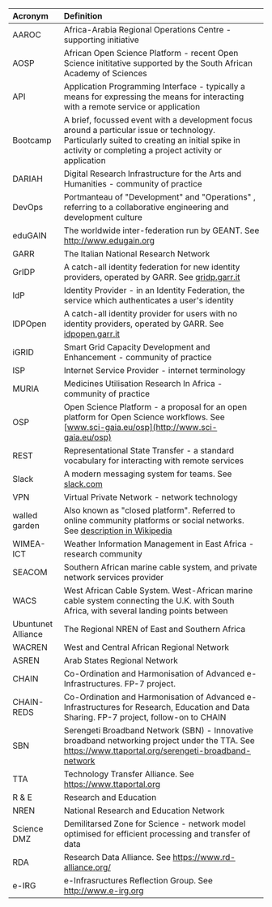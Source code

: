 | Acronym | Definition |
|:---------------|:----------------|
| AAROC | Africa-Arabia Regional Operations Centre - supporting initiative |
| AOSP | African Open Science Platform - recent Open Science inititative supported by the South African Academy of Sciences |
| API | Application Programming Interface - typically a means for expressing the means for interacting with a remote service or application |
| Bootcamp | A brief, focussed event with a development focus around a particular issue or technology. Particularly suited to creating an initial spike in activity or completing a project activity or application |
| DARIAH | Digital Research Infrastructure for the Arts and Humanities - community of practice |
| DevOps | Portmanteau of "Development" and "Operations" , referring to a collaborative engineering and development culture |
| eduGAIN | The worldwide inter-federation run by GEANT. See http://www.edugain.org |
| GARR | The Italian National Research Network |
| GrIDP | A catch-all identity federation for new identity providers, operated by GARR. See [gridp.garr.it](https://idpopen.garr.it)|
| IdP | Identity Provider - in an Identity Federation, the service which authenticates a user's identity |
| IDPOpen | A catch-all identity provider for users with no identity providers, operated by GARR. See [idpopen.garr.it](https://idpopen.garr.it)|
| iGRID | Smart Grid Capacity Development and Enhancement - community of practice |
| ISP | Internet Service Provider - internet terminology |
| MURIA | Medicines Utilisation Research In Africa  - community of practice |
| OSP | Open Science Platform - a proposal for an open platform for Open Science workflows. See [www.sci-gaia.eu/osp](http://www.sci-gaia.eu/osp)|
| REST | Representational State Transfer - a standard vocabulary for interacting with remote services |
| Slack | A modern messaging system for teams. See [slack.com](http://www.slack.com)|
| VPN | Virtual Private Network - network technology |
| walled garden | Also known as "closed platform". Referred to online community platforms or social networks. See [description in Wikipedia](https://en.wikipedia.org/wiki/Closed_platform) |
| WIMEA-ICT | Weather Information Management in East Africa - research community |
| SEACOM | Southern African marine cable system, and private network services provider |
| WACS | West African Cable System. West-African marine cable system connecting the U.K. with South Africa, with several landing points between |
| Ubuntunet Alliance | The Regional NREN of East and Southern Africa |
| WACREN | West and Central African Regional Network |
| ASREN | Arab States Regional Network |
| CHAIN | Co-Ordination and Harmonisation of Advanced e-Infrastructures. FP-7 project. |
| CHAIN-REDS | Co-Ordination and Harmonisation of Advanced e-Infrastructures for Research, Education and Data Sharing. FP-7 project, follow-on to CHAIN |
| SBN | Serengeti Broadband Network (SBN) - Innovative broadband networking project under the TTA. See https://www.ttaportal.org/serengeti-broadband-network |
| TTA | Technology Transfer Alliance. See https://www.ttaportal.org |
| R & E | Research and Education |
| NREN | National Research and Education Network |
| Science DMZ | Demilitarsed Zone for Science - network model optimised for efficient processing and transfer of data |
| RDA | Research Data Alliance. See https://www.rd-alliance.org/ |
| e-IRG | e-Infrasructures Reflection Group. See http://www.e-irg.org |
